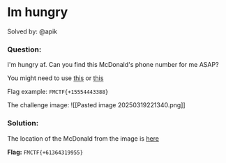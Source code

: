 # Im hungry
Solved by: @apik

### Question:
I'm hungry af. Can you find this McDonald's phone number for me ASAP?

You might need to use [this](https://renderstuff.com/tools/360-panorama-web-viewer/) or [this](https://photo-sphere-viewer.js.org/playground.html)

Flag example: `FMCTF{+15554443388}`

The challenge image:
![[Pasted image 20250319221340.png]]

### Solution:
The location of the McDonald from the image is [here](https://g.co/kgs/1DxRUzE)

**Flag:** `FMCTF{+61364319955}`

